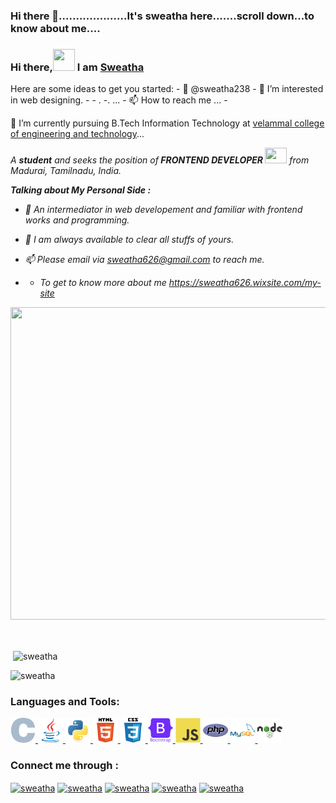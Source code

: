 ### Hi there 👋....................It's sweatha here.......scroll down...to know about me....

<!--
**sweatha238/sweatha238** is a ✨ _special_ ✨ repository because its `README.md` (this file) appears on your GitHub profile.

Here are some ideas to get you started:

- 🔭 I’m currently working on ...
- 🌱 I’m currently learning ...
- 👯 I’m looking to collaborate on ...
- 🤔 I’m looking for help with ...
- 💬 Ask me about ...
- 📫 How to reach me: ...
- 😄 Pronouns: ...
- ⚡ Fun fact: ...
-->
### Hi there,<img src="https://raw.githubusercontent.com/TheDudeThatCode/TheDudeThatCode/master/Assets/Hi.gif" width=35 height=35>  I am [Sweatha](https://github.com/sweatha238 )


<p>Here are some ideas to get you started:
- 👋  @sweatha238
- 👀 I’m interested in web designing.
- 
- .
-.  ...
- 📫 How to reach me ...
-


🔭 I’m currently pursuing B.Tech Information Technology at [velammal college of engineering and technology](https://vcet.ac.in/)...</p>

<p>
  <em>
    A <b>student</b> and seeks the position of<b> FRONTEND DEVELOPER </b> <img src="https://raw.githubusercontent.com/TheDudeThatCode/TheDudeThatCode/master/Assets/Developer.gif" width=35 height=25> from Madurai, Tamilnadu, India.
  </em>
 </p>

  <p>  
<em>
  
  

  **Talking about My Personal Side :**


- 🤔 An intermediator in web developement and familiar with frontend works and programming.
- 💬 I am always available  to clear all  stuffs  of yours.
- 📫 Please email via sweatha626@gmail.com to reach me.
- - To get to know more about me https://sweatha626.wixsite.com/my-site

   
  </em>


<img  align="center" width="970px" height="500px" src="https://camo.githubusercontent.com/6607041227d81f650340ff070cc2843518acad359b57e5bb054a9fb7127aa041/68747470733a2f2f63646e2e6472696262626c652e636f6d2f75736572732f323634363432332f73637265656e73686f74732f353530373139362f636f6d70757465722e676966" />


<br/>
<br/>
<br/>

<p>&nbsp;<img align="center" src="https://github-readme-stats.vercel.app/api?username=sweatha&show_icons=true&locale=en&theme=flag-india" alt="sweatha" /></p>
<p align="left"> <img src="https://komarev.com/ghpvc/?username=sweatha&label=Profile%20views&color=0e75b6&style=flat" alt="sweatha" /> </p>

<h3 align="left">Languages and Tools:</h3>
<p align="left">
  <!--c-->
  <a href="https://www.cprogramming.com/" target="_blank"> <img src="https://raw.githubusercontent.com/devicons/devicon/master/icons/c/c-original.svg" alt="c" width="40" height="40"/> </a> 
   <!--java-->
  <a href="https://www.java.com" target="_blank"> <img src="https://raw.githubusercontent.com/devicons/devicon/master/icons/java/java-original.svg" alt="java" width="40" height="40"/> </a>
  <!--python-->
  <a href="https://www.python.com" target="_blank"> <img src="https://raw.githubusercontent.com/devicons/devicon/master/icons/python/python-original.svg" alt="java" width="40" height="40"/> </a>
  <!--html5-->
  <a href="https://www.w3.org/html/" target="_blank"> <img src="https://raw.githubusercontent.com/devicons/devicon/master/icons/html5/html5-original-wordmark.svg" alt="html5" width="40" height="40"/> </a>
    <!--css3-->
  <a href="https://www.w3schools.com/css/" target="_blank"> <img src="https://raw.githubusercontent.com/devicons/devicon/master/icons/css3/css3-original-wordmark.svg" alt="css3" width="40" height="40"/> </a>
  <!--Bootstrap-->
  <a href="https://getbootstrap.com" target="_blank"> <img src="https://raw.githubusercontent.com/devicons/devicon/master/icons/bootstrap/bootstrap-plain-wordmark.svg" alt="bootstrap" width="40" height="40"/> </a> 
  <!--javascript-->
  <a href="https://developer.mozilla.org/en-US/docs/Web/JavaScript" target="_blank"> <img src="https://raw.githubusercontent.com/devicons/devicon/master/icons/javascript/javascript-original.svg" alt="javascript" width="40" height="40"/> </a>
  <!--php-->
  <a href="https://www.php.net" target="_blank"> <img src="https://raw.githubusercontent.com/devicons/devicon/master/icons/php/php-original.svg" alt="php" width="40" height="40"/> </a>
  <!--mysql-->
  <a href="https://www.mysql.com/" target="_blank"> <img src="https://raw.githubusercontent.com/devicons/devicon/master/icons/mysql/mysql-original-wordmark.svg" alt="mysql" width="40" height="40"/> </a>
  <!--nodejs-->
  <a href="https://nodejs.org" target="_blank"> <img src="https://raw.githubusercontent.com/devicons/devicon/master/icons/nodejs/nodejs-original-wordmark.svg" alt="nodejs" width="40" height="40"/> </a>  </p>

 

<h3 align="left">Connect me through :</h3>
<p align="left">
<!--<a href="" target="blank"><img align="center" src="https://cdn.jsdelivr.net/npm/simple-icons@3.0.1/icons/twitter.svg" alt="arjun" height="30" width="40" /></a>-->
<a href="https://www.linkedin.com/in/sweatha-r-9a43301b9" target="blank"><img align="center" src="https://cdn.jsdelivr.net/npm/simple-icons@3.0.1/icons/linkedin.svg" alt="sweatha" height="30" width="40" /></a>
<a href="https://instagram.com/sweatha_sweathu" rget="blank"><img align="center" src="https://cdn.jsdelivr.net/npm/simple-icons@3.0.1/icons/instagram.svg" alt="sweatha" height="30" width="40" /></a>
    <a href="https://facebook.com/sweatha.sweatha9083" target="blank"><img align="center" src="https://cdn.jsdelivr.net/npm/simple-icons@3.0.1/icons/facebook.svg" alt="sweatha" height="30" width="40" /></a>
    <a href="https://www.twitter.com/@Sweatha8111549571" target="blank"><img align="center" src="https://cdn.jsdelivr.net/npm/simple-icons@3.0.1/icons/twitter.svg" alt="sweatha" height="30" width="40" /></a>
    <a href="https://www.hackerrank.com/shwevandhana123" target="blank"><img align="center" src="https://cdn.jsdelivr.net/npm/simple-icons@3.0.1/icons/hackerrank.svg" alt="sweatha" height="30" width="40" /></a>
    
</p>

